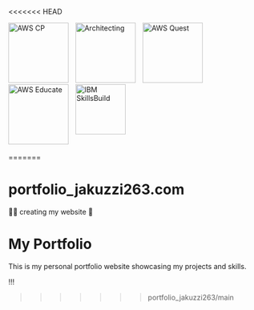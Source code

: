 <<<<<<< HEAD
<p>
  <img src="https://images.credly.com/size/220x220/images/00634f82-b07f-4bbd-a6bb-53de397fc3a6/image.png" width="120" height="120" alt="AWS CP" style="display: inline-block; margin-right: 10px;">
  <img src="https://images.credly.com/size/680x680/images/519a6dba-f145-4c1a-85a2-1d173d6898d9/image.png" width="120" height="120" alt="Architecting" style="display: inline-block; margin-right: 10px;">
  <img src="https://images.credly.com/size/680x680/images/2784d0d8-327c-406f-971e-9f0e15097003/image.png" width="120" height="120" alt="AWS Quest" style="display: inline-block; margin-right: 10px;">
  <img src="https://images.credly.com/size/680x680/images/b7695469-4083-4e65-b11b-ffc90f4492dd/image.png"
  width="120" height="120" alt="AWS Educate" style="display: inline-block; margin-right: 10px;">
  <img src="https://images.credly.com/size/680x680/images/1fb00135-23d3-42e9-a745-c7627e8a84bf/image.png"
  width="100" height="100" alt="IBM SkillsBuild" style="display: inline-block; margin-right: 10px; vertical-align: top;">
</p>

=======
# portfolio_jakuzzi263.com
🏴‍☠️ creating my website 🫧

# My Portfolio

This is my personal portfolio website showcasing my projects and skills.

!!!
>>>>>>> portfolio_jakuzzi263/main
